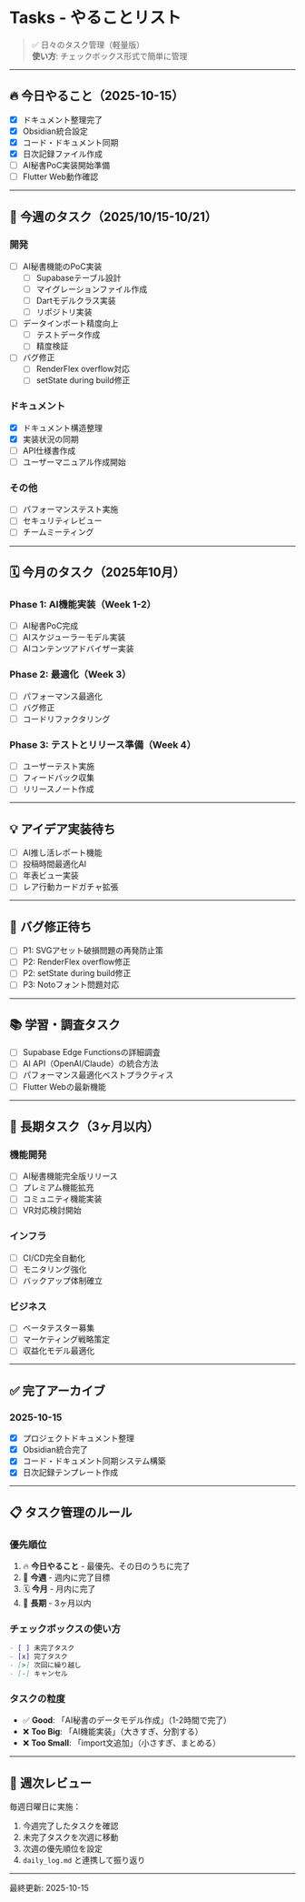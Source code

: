 # Tasks - やることリスト

> ✅ 日々のタスク管理（軽量版）  
> **使い方**: チェックボックス形式で簡単に管理

---

## 🔥 今日やること（2025-10-15）

- [x] ドキュメント整理完了
- [x] Obsidian統合設定
- [x] コード・ドキュメント同期
- [x] 日次記録ファイル作成
- [ ] AI秘書PoC実装開始準備
- [ ] Flutter Web動作確認

---

## 📅 今週のタスク（2025/10/15-10/21）

### 開発
- [ ] AI秘書機能のPoC実装
  - [ ] Supabaseテーブル設計
  - [ ] マイグレーションファイル作成
  - [ ] Dartモデルクラス実装
  - [ ] リポジトリ実装
- [ ] データインポート精度向上
  - [ ] テストデータ作成
  - [ ] 精度検証
- [ ] バグ修正
  - [ ] RenderFlex overflow対応
  - [ ] setState during build修正

### ドキュメント
- [x] ドキュメント構造整理
- [x] 実装状況の同期
- [ ] API仕様書作成
- [ ] ユーザーマニュアル作成開始

### その他
- [ ] パフォーマンステスト実施
- [ ] セキュリティレビュー
- [ ] チームミーティング

---

## 🗓️ 今月のタスク（2025年10月）

### Phase 1: AI機能実装（Week 1-2）
- [ ] AI秘書PoC完成
- [ ] AIスケジューラーモデル実装
- [ ] AIコンテンツアドバイザー実装

### Phase 2: 最適化（Week 3）
- [ ] パフォーマンス最適化
- [ ] バグ修正
- [ ] コードリファクタリング

### Phase 3: テストとリリース準備（Week 4）
- [ ] ユーザーテスト実施
- [ ] フィードバック収集
- [ ] リリースノート作成

---

## 💡 アイデア実装待ち

- [ ] AI推し活レポート機能
- [ ] 投稿時間最適化AI
- [ ] 年表ビュー実装
- [ ] レア行動カードガチャ拡張

---

## 🐛 バグ修正待ち

- [ ] P1: SVGアセット破損問題の再発防止策
- [ ] P2: RenderFlex overflow修正
- [ ] P2: setState during build修正
- [ ] P3: Notoフォント問題対応

---

## 📚 学習・調査タスク

- [ ] Supabase Edge Functionsの詳細調査
- [ ] AI API（OpenAI/Claude）の統合方法
- [ ] パフォーマンス最適化ベストプラクティス
- [ ] Flutter Webの最新機能

---

## 🎯 長期タスク（3ヶ月以内）

### 機能開発
- [ ] AI秘書機能完全版リリース
- [ ] プレミアム機能拡充
- [ ] コミュニティ機能実装
- [ ] VR対応検討開始

### インフラ
- [ ] CI/CD完全自動化
- [ ] モニタリング強化
- [ ] バックアップ体制確立

### ビジネス
- [ ] ベータテスター募集
- [ ] マーケティング戦略策定
- [ ] 収益化モデル最適化

---

## ✅ 完了アーカイブ

### 2025-10-15
- [x] プロジェクトドキュメント整理
- [x] Obsidian統合完了
- [x] コード・ドキュメント同期システム構築
- [x] 日次記録テンプレート作成

---

## 📋 タスク管理のルール

### 優先順位
1. 🔥 **今日やること** - 最優先、その日のうちに完了
2. 📅 **今週** - 週内に完了目標
3. 🗓️ **今月** - 月内に完了
4. 🎯 **長期** - 3ヶ月以内

### チェックボックスの使い方
```markdown
- [ ] 未完了タスク
- [x] 完了タスク
- [>] 次回に繰り越し
- [-] キャンセル
```

### タスクの粒度
- ✅ **Good**: 「AI秘書のデータモデル作成」（1-2時間で完了）
- ❌ **Too Big**: 「AI機能実装」（大きすぎ、分割する）
- ❌ **Too Small**: 「import文追加」（小さすぎ、まとめる）

---

## 🔄 週次レビュー

毎週日曜日に実施：
1. 今週完了したタスクを確認
2. 未完了タスクを次週に移動
3. 次週の優先順位を設定
4. `daily_log.md` と連携して振り返り

---

最終更新: 2025-10-15



